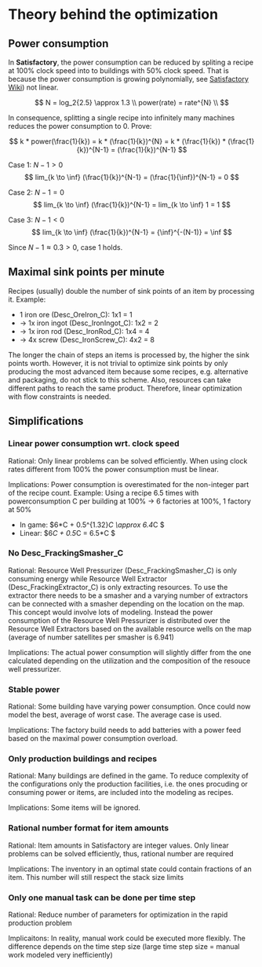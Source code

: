 # Theory behind the optimization

## Power consumption
In **Satisfactory**, the power consumption can be reduced by spliting a recipe at 100% clock speed into to buildings with 50% clock speed. That is because the power consumption is growing polynomially, see [Satisfactory Wiki](https://satisfactory.wiki.gg/wiki/Clock_speed)) not linear. 

$$
N = log_2{2.5} \approx 1.3 \\
power(rate) = rate^{N} \\
$$

In consequence, splitting a single recipe into infinitely many machines reduces the power consumption to 0. Prove:

$$
k * power(\frac{1}{k}) = k * (\frac{1}{k})^{N} = k * (\frac{1}{k}) * (\frac{1}{k})^{N-1} = (\frac{1}{k})^{N-1}
$$

Case 1: $N -1 > 0$
$$
lim_{k \to \inf} (\frac{1}{k})^{N-1} = (\frac{1}{\inf})^{N-1} = 0
$$

Case 2: $N -1 = 0$
$$
lim_{k \to \inf} (\frac{1}{k})^{N-1} = lim_{k \to \inf} 1 = 1
$$

Case 3: $N -1 < 0$
$$
lim_{k \to \inf} (\frac{1}{k})^{N-1} = {\inf}^{-(N-1)} = \inf
$$

Since $N - 1 \approx 0.3 > 0$, case 1 holds.

## Maximal sink points per minute
Recipes (usually) double the number of sink points of an item by processing it. Example:
- 1 iron ore (Desc_OreIron_C): 1x1 = 1
- -> 1x iron ingot (Desc_IronIngot_C): 1x2 = 2
- -> 1x iron rod (Desc_IronRod_C): 1x4 = 4
- -> 4x screw (Desc_IronScrew_C): 4x2 = 8

The longer the chain of steps an items is processed by, the higher the sink points worth. However, it is not trivial to optimize sink points by only producing the most advanced item because some recipes, e.g. alternative and packaging, do not stick to this scheme. Also, resources can take different paths to reach the same product. Therefore, linear optimization with flow constraints is needed.


## Simplifications

### Linear power consumption wrt. clock speed
Rational: Only linear problems can be solved efficiently. When using clock rates different from 100% the power consumption must be linear.

Implications: Power consumption is overestimated for the non-integer part of the recipe count. 
Example: Using a recipe 6.5 times with powerconsumption C per building at 100% -> 6 factories at 100%, 1 factory at 50%
- In game: $6*C + 0.5^{1.32}*C \approx 6.4*C $
- Linear: $6*C + 0.5*C = 6.5*C $


### No Desc_FrackingSmasher_C
Rational: Resource Well Pressurizer (Desc_FrackingSmasher_C) is only consuming energy while Resource Well Extractor (Desc_FrackingExtractor_C) is only extracting resources. To use the extractor there needs to be a smasher and a varying number of extractors can be connected with a smasher depending on the location on the map. This concept would involve lots of modeling. Instead the power consumption of the Resource Well Pressurizer is distributed over the Resource Well Extractors based on the available resource wells on the map (average of number satellites per smasher is 6.941)

Implications: The actual power consumption will slightly differ from the one calculated depending on the utilization and the composition of the resouce well pressurizer.


### Stable power
Rational: Some building have varying power consumption. Once could now model the best, average of worst case. The average case is used.

Implications: The factory build needs to add batteries with a power feed based on the maximal power consumption overload.


### Only production buildings and recipes
Rational: Many buildings are defined in the game. To reduce complexity of the configurations only the production facilities, i.e. the ones procuding or consuming power or items, are included into the modeling as recipes.

Implications: Some items will be ignored.


### Rational number format for item amounts
Rational: Item amounts in Satisfactory are integer values. Only linear problems can be solved efficiently, thus, rational number are required

Implications: The inventory in an optimal state could contain fractions of an item. This number will still respect the stack size limits


### Only one manual task can be done per time step
Rational: Reduce number of parameters for optimization in the rapid production problem

Implicaitons: In reality, manual work could be executed more flexibly. The difference depends on the time step size (large time step size = manual work modeled very inefficiently)

